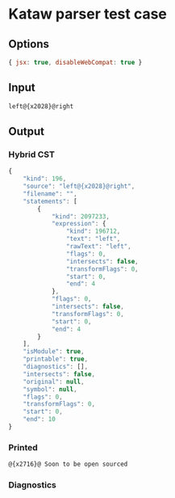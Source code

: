 # Kataw parser test case

## Options

`````js
{ jsx: true, disableWebCompat: true }
`````

## Input

`````js
left@{x2028}@right
`````

## Output

### Hybrid CST


```javascript
{
    "kind": 196,
    "source": "left@{x2028}@right",
    "filename": "",
    "statements": [
        {
            "kind": 2097233,
            "expression": {
                "kind": 196712,
                "text": "left",
                "rawText": "left",
                "flags": 0,
                "intersects": false,
                "transformFlags": 0,
                "start": 0,
                "end": 4
            },
            "flags": 0,
            "intersects": false,
            "transformFlags": 0,
            "start": 0,
            "end": 4
        }
    ],
    "isModule": true,
    "printable": true,
    "diagnostics": [],
    "intersects": false,
    "original": null,
    "symbol": null,
    "flags": 0,
    "transformFlags": 0,
    "start": 0,
    "end": 10
}
```

  
### Printed


```javascript
@{x2716}@ Soon to be open sourced
```

  
### Diagnostics


```javascript

```

